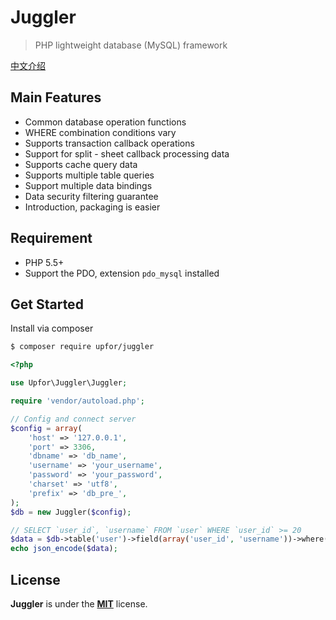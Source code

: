 # Juggler
> PHP lightweight database (MySQL) framework

[中文介绍](README_ZH.md)


## Main Features
- Common database operation functions
- WHERE combination conditions vary
- Supports transaction callback operations
- Support for split - sheet callback processing data
- Supports cache query data
- Supports multiple table queries
- Support multiple data bindings
- Data security filtering guarantee
- Introduction, packaging is easier


## Requirement
- PHP 5.5+
- Support the PDO, extension `pdo_mysql` installed


## Get Started

Install via composer
```bash
$ composer require upfor/juggler
```

```php
<?php

use Upfor\Juggler\Juggler;

require 'vendor/autoload.php';

// Config and connect server
$config = array(
    'host' => '127.0.0.1',
    'port' => 3306,
    'dbname' => 'db_name',
    'username' => 'your_username',
    'password' => 'your_password',
    'charset' => 'utf8',
    'prefix' => 'db_pre_',
);
$db = new Juggler($config);

// SELECT `user_id`, `username` FROM `user` WHERE `user_id` >= 20
$data = $db->table('user')->field(array('user_id', 'username'))->where('user_id|>=', 20)->getList();
echo json_encode($data);
```


## License
**Juggler** is under the [**MIT**](LICENSE) license.
